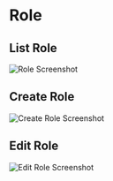 # Role

## List Role
![Role Screenshot](/images/role.png)

## Create Role
![Create Role Screenshot](/images/create_role.png)

## Edit Role
![Edit Role Screenshot](/images/edit_role.png)